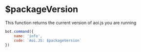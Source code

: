 # $packageVersion

This function returns the current version of aoi.js you are running

```javascript
bot.command({
    name: 'info',
    code: `Aoi.JS: $packageVersion`
})
```

